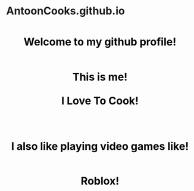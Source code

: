 # AntoonCooks.github.io
 <h1 align="center" style="padding: 10px; color: black;"> Welcome to my github profile!</h1> 
<div style="image: url('IMG_0229'); image-size:50px; height: 15px;">
  <h1 align="center" style="padding: 10px; color: black;">This is me!</h1>
</div>

<img src="https://github.com/user-attachments/assets/a82ae727-11af-4a3e-bc4d-756ec76e8d64" height="10px" />

<h1 align="center" style="padding: 10px; color: black;">I Love To Cook!</h1> 
<div style="image: url('IMG_0631'); image-size: cover; height: 15px;">
<img src="https://github.com/user-attachments/assets/545b5fec-9916-4bd3-9349-2462b7d58b68" height="10px" />

<h1 align="center" style="padding: 10px; color: black;">I also like playing video games like!</h1> 
<h1 align="center" style="padding: 10px; color: black;">Roblox!</h1> 
<div style="image: url('IMG_0126'); image-size: cover; height: 15px;">
<img src="https://github.com/user-attachments/assets/0987f29a-c37d-4e7a-954e-a6ed3f7bc913" height="10px" />
